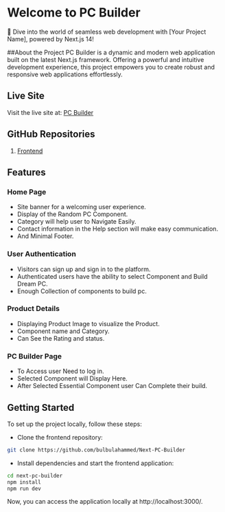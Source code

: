 # Welcome to PC Builder

🚀 Dive into the world of seamless web development with [Your Project Name], powered by Next.js 14!

##About the Project
PC Builder is a dynamic and modern web application built on the latest Next.js framework. Offering a powerful and intuitive development experience, this project empowers you to create robust and responsive web applications effortlessly.

## Live Site

Visit the live site at:
[PC Builder](https://visionary-hummingbird-cdefa0.netlify.app//)

## GitHub Repositories

1. [Frontend](https://github.com/bulbulahammed/Next-PC-Builder)

## Features

### Home Page

- Site banner for a welcoming user experience.
- Display of the Random PC Component.
- Category will help user to Navigate Easily.
- Contact information in the Help section will make easy communication.
- And Minimal Footer.

### User Authentication

- Visitors can sign up and sign in to the platform.
- Authenticated users have the ability to select Component and Build Dream PC.
- Enough Collection of components to build pc.

### Product Details

- Displaying Product Image to visualize the Product.
- Component name and Category.
- Can See the Rating and status.

### PC Builder Page

- To Access user Need to log in.
- Selected Component will Display Here.
- After Selected Essential Component user Can Complete their build.

## Getting Started

To set up the project locally, follow these steps:

- Clone the frontend repository:

```bash
git clone https://github.com/bulbulahammed/Next-PC-Builder
```

- Install dependencies and start the frontend application:

```bash
cd next-pc-builder
npm install
npm run dev
```

Now, you can access the application locally at http://localhost:3000/.
